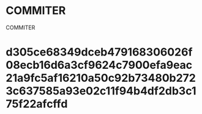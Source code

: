 # COMMITER
COMMITER






# d305ce68349dceb479168306026f08ecb16d6a3cf9624c7900efa9eac21a9fc5af16210a50c92b73480b2723c637585a93e02c11f94b4df2db3c175f22afcffd
